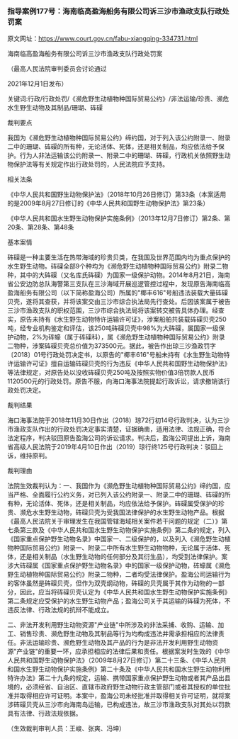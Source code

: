 ### 指导案例177号：海南临高盈海船务有限公司诉三沙市渔政支队行政处罚案
原文网址：https://www.court.gov.cn/fabu-xiangqing-334731.html

海南临高盈海船务有限公司诉三沙市渔政支队行政处罚案

（最高人民法院审判委员会讨论通过

2021年12月1日发布）

关键词:行政/行政处罚/《濒危野生动植物种国际贸易公约》/非法运输/珍贵、濒危水生野生动物及其制品/珊瑚、砗磲

裁判要点

我国为《濒危野生动植物种国际贸易公约》缔约国，对于列入该公约附录一、附录二中的珊瑚、砗磲的所有种，无论活体、死体，还是相关制品，均应依法给予保护。行为人非法运输该公约附录一、附录二中的珊瑚、砗磲，行政机关依照野生动物保护法等有关规定作出行政处罚的，人民法院应予支持。

相关法条

《中华人民共和国野生动物保护法》（2018年10月26日修订）第33条（本案适用的是2009年8月27日修订的《中华人民共和国野生动物保护法》第23条）

《中华人民共和国水生野生动物保护实施条例》（2013年12月7日修订）第2条、第20条、第28条、第48条

基本案情

砗磲是一种主要生活在热带海域的珍贵贝类，在我国及世界范围内均为重点保护的水生野生动物。砗磲全部9个种均为《濒危野生动植物种国际贸易公约》附录二物种，其中的大砗磲（又名库氏砗磲）为国家一级保护动物。2014年8月21日，海南省公安边防总队海警第三支队在三沙海域开展巡逻管控过程中，发现原告海南临高盈海船务有限公司（以下简称盈海公司）所属的"椰丰616"号船违法装载大量砗磲贝壳，遂将其查获，并将该案交由三沙市综合执法局先行查处。后因该案属于被告三沙市渔政支队的职权范围，三沙市综合执法局将该案转交被告具体办理。经查实，原告未持有《水生野生动物特许运输许可证》，涉案船舶共装载砗磲贝壳250吨，经专业机构鉴定和评估，该250吨砗磲贝壳中98%为大砗磲，属国家一级保护动物，2%为砗蠔（属于砗磲科），属《濒危野生动植物种国际贸易公约》附录二物种，涉案砗磲贝壳总价值为373500元。据此，被告作出琼三沙渔政罚字〔2018〕01号行政处罚决定书，以原告的"椰丰616"号船未持有《水生野生动物特许运输许可证》擅自运输砗磲贝壳的行为违反《中华人民共和国野生动物保护法》等法律规定，对原告处以没收砗磲贝壳250吨及按照实物价值3倍罚款人民币1120500元的行政处罚。原告不服，向海口海事法院提起行政诉讼，请求撤销该行政处罚决定。

裁判结果

海口海事法院于2018年11月30日作出（2018）琼72行初14号行政判决，认为三沙市渔政支队作出的行政处罚决定事实清楚，证据确凿，适用法律、法规正确，符合法定程序，判决驳回原告盈海公司的诉讼请求。判决后，盈海公司提出上诉，海南省高级人民法院于2019年4月10日作出（2019）琼行终125号行政判决：驳回上诉，维持原判。

裁判理由

法院生效裁判认为：一、我国作为《濒危野生动植物种国际贸易公约》缔约国，应当严格、全面履行公约义务，对已列入该公约附录一、附录二中的珊瑚、砗磲的所有种，无论活体、死体，还是相关制品，均应依法给予保护。砗磲属受保护的珍贵、濒危水生野生动物，砗磲贝壳为受我国法律保护的水生野生动物产品。根据《最高人民法院关于审理发生在我国管辖海域相关案件若干问题的规定（二）》第七条第三款及《中华人民共和国水生野生动物保护实施条例》第二条的规定，列入《国家重点保护野生动物名录》中国家一、二级保护的，以及列入《濒危野生动植物种国际贸易公约》附录一、附录二中所有水生野生动物物种，无论属于活体、死体，还是相关制品（水生野生动物的任何部分及其衍生品），均受到法律保护。案涉大砗磲属《国家重点保护野生动物名录》中的国家一级保护动物，砗蠔属《濒危野生动植物种国际贸易公约》附录二物种，二者均受法律保护。盈海公司运输行为的客体虽然是砗磲贝壳，但作为双壳纲动物，砗磲的贝壳属于其作为动物的一部分，因此，应当将砗磲贝壳认定为《中华人民共和国水生野生动物保护实施条例》第二条规定应受保护的水生野生动物产品；盈海公司关于其运输的砗磲为死体，不违反法律、行政法规的抗辩不能成立。

二、非法开发利用野生动物资源"产业链"中所涉及的非法采捕、收购、运输、加工、销售珍贵、濒危野生动物及其制品等行为均构成违法并需承担相应的法律责任。非法运输珍贵、濒危野生动物及其产品的行为是非法开发利用野生动物资源"产业链"的重要一环，应承担相应的法律后果和责任。根据案发时生效的《中华人民共和国野生动物保护法》（2009年8月27日修订）第二十三条、《中华人民共和国水生野生动物保护实施条例》第二十条及《中华人民共和国水生野生动物利用特许办法》第二十九条的规定，运输、携带国家重点保护野生动物或者其产品出县境的，必须经省、自治区、直辖市政府野生动物行政主管部门或者其授权的单位批准并取得相应许可证明。本案中，盈海公司未经批准并取得相关许可证明，就将案涉砗磲贝壳从三沙市向海南岛运输，已构成违法，故三沙市渔政支队对其处以罚款具有法律、行政法规依据。

（生效裁判审判人员：王峻、张爽、冯坤）
